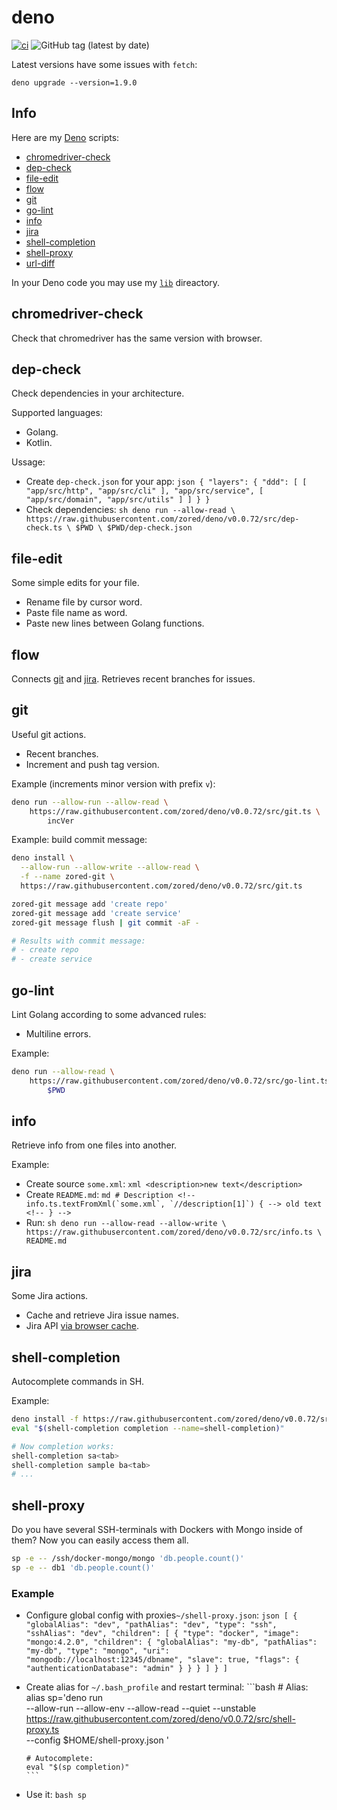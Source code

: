 # deno
[![ci](https://github.com/zored/deno/workflows/ci/badge.svg?branch=master)](https://github.com/zored/deno/actions)
![GitHub tag (latest by date)](https://img.shields.io/github/v/tag/zored/deno)

Latest versions have some issues with `fetch`:
```shell
deno upgrade --version=1.9.0
```

## Info

Here are my [Deno](https://deno.land/) scripts:

- [chromedriver-check](#chromedriver-check)
- [dep-check](#dep-check)
- [file-edit](#file-edit)
- [flow](#flow)
- [git](#git)
- [go-lint](#go-lint)
- [info](#info)
- [jira](#jira)
- [shell-completion](#shell-completion)
- [shell-proxy](#shell-proxy)
- [url-diff](#url-diff)

In your Deno code you may use my [`lib`](./src/lib) direactory.

## chromedriver-check

Check that chromedriver has the same version with browser.

## dep-check

Check dependencies in your architecture.

Supported languages:

- Golang.
- Kotlin.

Ussage:

- Create `dep-check.json` for your app:
      ```json
      {
        "layers": {
          "ddd": [
            [
              "app/src/http",
              "app/src/cli"
            ],
            "app/src/service",
            [
              "app/src/domain",
              "app/src/utils"
            ]
          ]
        }
      }
      ```
- Check dependencies:
      ```sh
      deno run --allow-read \
          https://raw.githubusercontent.com/zored/deno/v0.0.72/src/dep-check.ts \
              $PWD \
              $PWD/dep-check.json
      ```

## file-edit

Some simple edits for your file.

- Rename file by cursor word.
- Paste file name as word.
- Paste new lines between Golang functions.

## flow

Connects [git](#git) and [jira](#git). Retrieves recent branches for issues.

## git

Useful git actions.

- Recent branches.
- Increment and push tag version.

Example (increments minor version with prefix `v`):

```sh
deno run --allow-run --allow-read \
    https://raw.githubusercontent.com/zored/deno/v0.0.72/src/git.ts \
	    incVer
```

Example: build commit message:

```sh
deno install \
  --allow-run --allow-write --allow-read \
  -f --name zored-git \
  https://raw.githubusercontent.com/zored/deno/v0.0.72/src/git.ts

zored-git message add 'create repo'
zored-git message add 'create service'
zored-git message flush | git commit -aF -

# Results with commit message:
# - create repo
# - create service
```

## go-lint

Lint Golang according to some advanced rules:

- Multiline errors.

Example:

```sh
deno run --allow-read \
    https://raw.githubusercontent.com/zored/deno/v0.0.72/src/go-lint.ts \
        $PWD
```

## info

Retrieve info from one files into another.

Example:

- Create source `some.xml`:
      ```xml
      <description>new text</description>
      ```
- Create `README.md`:
      ```md
      # Description
      <!-- info.ts.textFromXml(`some.xml`, `//description[1]`) { -->
      old text
      <!-- } -->
      ```
- Run:
      ```sh
      deno run --allow-read --allow-write \
          https://raw.githubusercontent.com/zored/deno/v0.0.72/src/info.ts \
              README.md
      ```

## jira

Some Jira actions.

- Cache and retrieve Jira issue names.
- Jira API
  [via browser cache](src/chrome-extension/session-saver/README.md).

## shell-completion

Autocomplete commands in SH.

Example:

```sh
deno install -f https://raw.githubusercontent.com/zored/deno/v0.0.72/src/shell-completion.ts
eval "$(shell-completion completion --name=shell-completion)"

# Now completion works:
shell-completion sa<tab>
shell-completion sample ba<tab>
# ...
```

## shell-proxy

Do you have several SSH-terminals with Dockers with Mongo inside of them? Now
you can easily access them all.

```bash
sp -e -- /ssh/docker-mongo/mongo 'db.people.count()' 
sp -e -- db1 'db.people.count()'
```

### Example

- Configure global config with proxies`~/shell-proxy.json`:
      ```json
      [
        {
          "globalAlias": "dev",
          "pathAlias": "dev",
          "type": "ssh",
          "sshAlias": "dev",
          "children": [
            {
              "type": "docker",
              "image": "mongo:4.2.0",
              "children": {
                "globalAlias": "my-db",
                "pathAlias": "my-db",
                "type": "mongo",
                "uri": "mongodb://localhost:12345/dbname",
                "slave": true,
                "flags": {
                  "authenticationDatabase": "admin"
                }
              }
            }
          ]
        }
      ]
      ```

- Create alias for `~/.bash_profile` and restart terminal:
      ```bash
      # Alias:
      alias sp='deno run \
        --allow-run --allow-env --allow-read --quiet --unstable \
        https://raw.githubusercontent.com/zored/deno/v0.0.72/src/shell-proxy.ts \
        --config $HOME/shell-proxy.json
      '

      # Autocomplete:
      eval "$(sp completion)"
      ```

- Use it:
      ```bash
      sp
      ```
